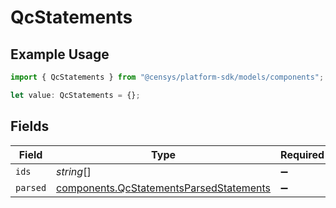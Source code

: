 # QcStatements

## Example Usage

```typescript
import { QcStatements } from "@censys/platform-sdk/models/components";

let value: QcStatements = {};
```

## Fields

| Field                                                                                              | Type                                                                                               | Required                                                                                           | Description                                                                                        |
| -------------------------------------------------------------------------------------------------- | -------------------------------------------------------------------------------------------------- | -------------------------------------------------------------------------------------------------- | -------------------------------------------------------------------------------------------------- |
| `ids`                                                                                              | *string*[]                                                                                         | :heavy_minus_sign:                                                                                 | N/A                                                                                                |
| `parsed`                                                                                           | [components.QcStatementsParsedStatements](../../models/components/qcstatementsparsedstatements.md) | :heavy_minus_sign:                                                                                 | N/A                                                                                                |